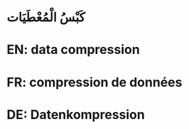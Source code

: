 # كَبْسُ الْمُعْطَيَات

# EN: data compression

# FR: compression de données

# DE: Datenkompression
